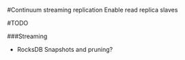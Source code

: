 #Continuum streaming replication
Enable read replica slaves

#TODO

###Streaming
 - RocksDB Snapshots and pruning?
